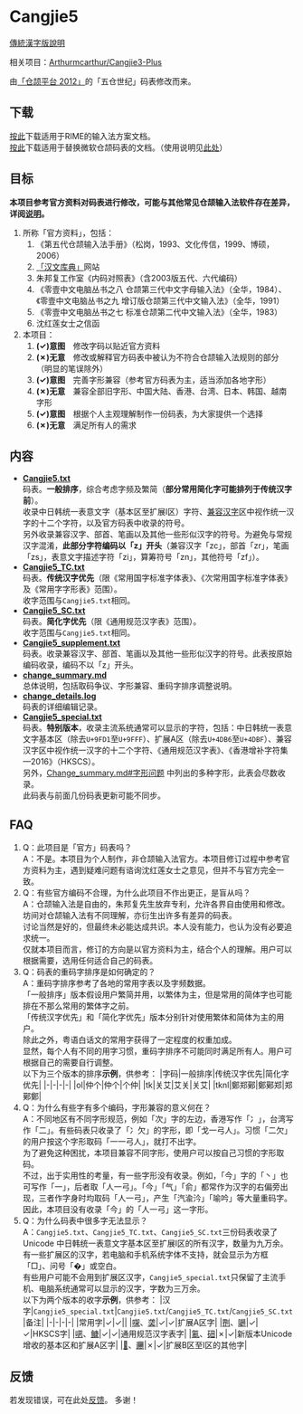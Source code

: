 # Cangjie5

[傳統漢字版說明](https://github.com/Jackchows/Cangjie5/blob/master/README.md)

相关项目：[Arthurmcarthur/Cangjie3-Plus](https://github.com/Arthurmcarthur/Cangjie3-Plus)

由[「仓颉平台 2012」](https://chinesecj.com/forum/forum.php?mod=viewthread&tid=2596)的「五仓世纪」码表修改而来。

## 下载
[按此](https://github.com/Jackchows/Cangjie5/releases/download/v3.0/RimeData_20231117_Cangjie5.7z)下载适用于RIME的输入法方案文档。<br />
[按此](https://github.com/Jackchows/Cangjie5/releases/download/v3.0/MSCJData_20231117_Cangjie5.7z)下载适用于替换微软仓颉码表的文档。（使用说明见[此处](http://www.chinesecj.com/forum/forum.php?mod=viewthread&tid=194346)）

## 目标

**本项目参考官方资料对码表进行修改，可能与其他常见仓颉输入法软件存在差异，详阅[说明](https://github.com/Jackchows/Cangjie5/blob/master/change_summary.md#%E4%B8%BB%E8%A6%81%E6%94%B9%E7%A2%BC%E8%AA%AA%E6%98%8E%E5%8F%8A%E7%88%AD%E8%AD%B0%E5%8F%96%E7%A2%BC)。**<br />
1. 所称「官方资料」，包括：
	1. 《第五代仓颉输入法手册》（松岗，1993、文化传信，1999、博硕，2006）
	2. [「汉文库典」](http://chidic.eduhk.hk/)网站
	3. 朱邦复工作室《内码对照表》（含2003版五代、六代编码）
	4. 《零壹中文电脑丛书之八 仓颉第三代中文字母输入法》（全华，1984）、《零壹中文电脑丛书之九 增订版仓颉第三代中文输入法》（全华，1991）
	5. 《零壹中文电脑丛书之七 标准仓颉第二代中文输入法》（全华，1983）
	6. 沈红莲女士之信函
2. 本项目：
	1. **(✓)意图**　修改字码以贴近官方资料
	2. **(✗)无意**　修改或解释官方码表中被认为不符合仓颉输入法规则的部分（明显的笔误除外）
	3. **(✓)意图**　完善字形兼容（参考官方码表为主，适当添加各地字形）
	4. **(✗)无意**　兼容全部旧字形、中国大陆、香港、台湾、日本、韩国、越南字形
	5. **(✓)意图**　根据个人主观理解制作一份码表，为大家提供一个选择
	6. **(✗)无意**　满足所有人的需求

## 内容

- **[Cangjie5.txt](https://github.com/Jackchows/Cangjie5/blob/master/Cangjie5.txt)**<br />
码表。**一般排序**，综合考虑字频及繁简（**部分常用简化字可能排列于传统汉字前**）。<br />
收录中日韩统一表意文字（基本区至扩展I区）字符、[兼容汉字](https://zh.wikipedia.org/wiki/%E4%B8%AD%E6%97%A5%E9%9F%93%E7%9B%B8%E5%AE%B9%E8%A1%A8%E6%84%8F%E6%96%87%E5%AD%97)区中视作统一汉字的十二个字符，以及官方码表中收录的符号。<br />
另外收录兼容汉字、部首、笔画以及其他一些形似汉字的符号。为避免与常规汉字混淆，**此部分字符编码以「z」开头**（兼容汉字「zc」，部首「zr」，笔画「zs」，表意文字描述字符「zi」，算筹符号「zn」，其他符号「zf」）。
- **[Cangjie5_TC.txt](https://github.com/Jackchows/Cangjie5/blob/master/Cangjie5_TC.txt)**<br />
码表。**传统汉字优先**（限《常用国字标准字体表》、《次常用国字标准字体表》及《常用字字形表》范围）。<br />
收字范围与`Cangjie5.txt`相同。
- **[Cangjie5_SC.txt](https://github.com/Jackchows/Cangjie5/blob/master/Cangjie5_SC.txt)**<br />
码表。**简化字优先**（限《通用规范汉字表》范围）。<br />
收字范围与`Cangjie5.txt`相同。
- **[Cangjie5_supplement.txt](https://github.com/Jackchows/Cangjie5/blob/master/Cangjie5_supplement.txt)**<br />
码表。收录兼容汉字、部首、笔画以及其他一些形似汉字的符号。此表按原始编码收录，编码不以「z」开头。<br />
- **[change_summary.md](https://github.com/Jackchows/Cangjie5/blob/master/change_summary.md)**<br />
总体说明，包括取码争议、字形兼容、重码字排序调整说明。
- **[change_details.log](https://github.com/Jackchows/Cangjie5/blob/master/change_details.log)**<br />
码表的详细编辑记录。
- **[Cangjie5_special.txt](https://github.com/Jackchows/Cangjie5/blob/master/Cangjie5_special.txt)**<br />
码表。**特别版本**，收录主流系统通常可以显示的字符，包括：中日韩统一表意文字基本区（除去`U+9FD1`至`U+9FFF`）、扩展A区（除去`U+4DB6`至`U+4DBF`）、兼容汉字区中视作统一汉字的十二个字符、《通用规范汉字表》、《香港增补字符集—2016》（HKSCS）。<br />
另外，[Change_summary.md#字形问题](https://github.com/Jackchows/Cangjie5/blob/master/change_summary.md#%E5%AD%97%E5%BD%A2%E5%95%8F%E9%A1%8C) 中列出的多种字形，此表会尽数收录。<br />
此码表与前面几份码表更新可能不同步。

## FAQ

1. Q：此项目是「官方」码表吗？<br />
   A：不是。本项目为个人制作，非仓颉输入法官方。本项目修订过程中参考官方资料为主，遇到疑难问题有谘询沈红莲女士之意见，但并不与官方完全一致。
2. Q：有些官方编码不合理，为什么此项目不作出更正，是盲从吗？<br />
   A：仓颉输入法是自由的，朱邦复先生放弃专利，允许各界自由使用和修改。坊间对仓颉输入法有不同理解，亦衍生出许多有差异的码表。<br />
    讨论当然是好的，但最终未必能达成共识。本人没有能力，也认为没有必要追求统一。<br />
    仅就本项目而言，修订的方向是以官方资料为主，结合个人的理解。用户可以根据需要，选用任何适合自己的码表。<br />
3. Q：码表的重码字排序是如何确定的？<br />
   A：重码字排序参考了各地的常用字表以及字频数据。<br />
   「一般排序」版本假设用户繁简并用，以繁体为主，但是常用的简体字也可能排在不那么常用的繁体字之前。<br />
   「传统汉字优先」和「简化字优先」版本分别针对使用繁体和简体为主的用户。<br />
   除此之外，粤语白话文的常用字获得了一定程度的权重加成。<br />
   显然，每个人有不同的用字习惯，重码字排序不可能同时满足所有人。用户可根据自己的需要自行调整。<br />
   以下为三个版本的排序**示例**，供参考：
   |字码|一般排序|传统汉字优先|简化字优先|
   |-|-|-|-|
   |ol|仲个|仲个|个仲|
   |tk|关艾|艾关|关艾|
   |tknl|鄭郑鄚|鄭鄚郑|郑鄚鄭|
4. Q：为什么有些字有多个编码，字形兼容的意义何在？<br />
   A：不同地区有不同字形规范，例如「次」字的左边，香港写作「冫」，台湾写作「二」。有些码表只收录了「冫欠」的字形，即「戈一弓人」。习惯「二欠」的用户按这个字形取码「一一弓人」，就打不出字。<br />
   为了避免这种困扰，本项目兼容不同字形，使用户可以按自己习惯的字形取码。<br />
   不过，出于实用性的考量，有一些字形没有收录。例如，「今」字的「丶」也可写作「一」，后者取「人一弓」。「今」「气」「俞」都常作为汉字的右偏旁出现，三者作字身时均取码「人一弓」，产生「汽渝汵」「喻吟」等大量重码字。因此，本项目没有收录「今」的「人一弓」这一字形。
5. Q：为什么码表中很多字无法显示？<br />
   A：`Cangjie5.txt`、`Cangjie5_TC.txt`、`Cangjie5_SC.txt`三份码表收录了 Unicode 中日韩统一表意文字基本区至扩展I区的所有汉字，数量为九万余。有一些扩展区的汉字，若电脑和手机系统字体不支持，就会显示为方框「□」、问号「�」或空白。<br />
   有些用户可能不会用到扩展区汉字，`Cangjie5_special.txt`只保留了主流手机、电脑系统通常可以显示的汉字，字数为三万余。<br />
   以下为两个版本的收字**示例**，供参考：
   |汉字|`Cangjie5_special.txt`|`Cangjie5.txt`/`Cangjie5_TC.txt`/`Cangjie5_SC.txt`|备注|
   |-|-|-|-|
   |常用字|✓|✓||
   |[㗎](https://zi.tools/zi/%E3%97%8E)、[䶮](https://zi.tools/zi/%E4%B6%AE)|✓|✓|扩展A区字|
   |[𠝹](https://zi.tools/zi/%F0%A0%9D%B9)、[𡁻](https://zi.tools/zi/%F0%A1%81%BB)|✓|✓|HKSCS字|
   |[𫫇](https://zi.tools/zi/%F0%AB%AB%87)、[𩾌](https://zi.tools/zi/%F0%A9%BE%8C)|✓|✓|通用规范汉字表字|
   |[鿫](https://zi.tools/zi/%E9%BF%AB)、[鿬](https://zi.tools/zi/%E9%BF%AC)|✗|✓|新版本Unicode增收的基本区和扩展A区字|
   |[𪠽](https://zi.tools/zi/%F0%AA%A0%BD)、[𰻞](https://zi.tools/zi/%F0%B0%BB%9E)|✗|✓|扩展B区至I区的其他字|

## 反馈

若发现错误，可在此处[反馈](https://github.com/Jackchows/Cangjie5/issues/new)。
多谢！
